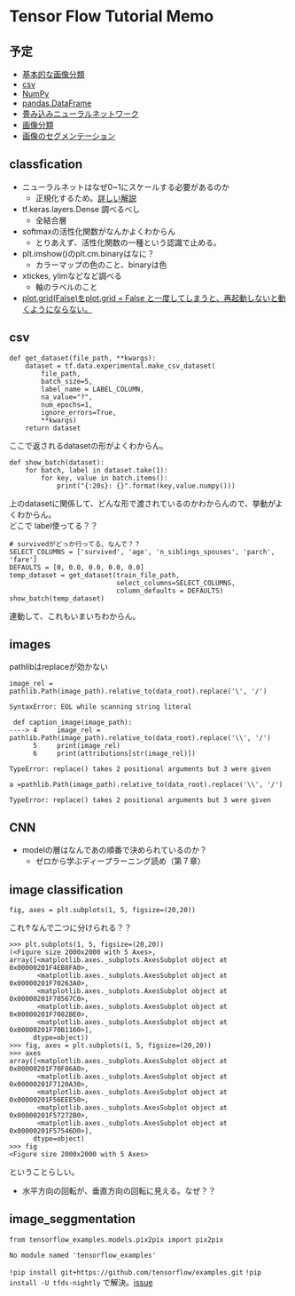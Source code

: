 # Tensor Flow Tutorial Memo
## 予定
- [基本的な画像分類](https://www.tensorflow.org/tutorials/keras/classification?hl=ja)
- [csv](https://www.tensorflow.org/tutorials/load_data/csv?hl=ja)
- [NumPy](https://www.tensorflow.org/tutorials/load_data/numpy?hl=ja)
- [pandas.DataFrame](https://www.tensorflow.org/tutorials/load_data/pandas_dataframe?hl=ja)
- [畳み込みニューラルネットワーク](https://www.tensorflow.org/tutorials/images/cnn?hl=ja)
- [画像分類](https://www.tensorflow.org/tutorials/images/classification?hl=ja)
- [画像のセグメンテーション](https://www.tensorflow.org/tutorials/images/segmentation?hl=ja)

## classfication
- ニューラルネットはなぜ0~1にスケールする必要があるのか
  - 正規化するため。[詳しい解説](https://qiita.com/ryouka0122/items/a7fbad253680bb7f815e)
- tf.keras.layers.Dense 調べるべし
  - 全結合層
- softmaxの活性化関数がなんかよくわからん
  - とりあえず、活性化関数の一種という認識で止める。
- plt.imshow()のplt.cm.binaryはなに？
  - カラーマップの色のこと、binaryは色
- xtickes, ylimなどなど調べる
  - 軸のラベルのこと
- [plot.grid(False)をplot.grid = False と一度してしまうと、再起動しないと動くようにならない。](https://forum.omz-software.com/topic/906/mathplotlib-grid)

## csv
```
def get_dataset(file_path, **kwargs):
    dataset = tf.data.experimental.make_csv_dataset(
        file_path,
        batch_size=5,
        label_name = LABEL_COLUMN,
        na_value="?",
        num_epochs=1,
        ignore_errors=True,
        **kwargs)
    return dataset
```
ここで返されるdatasetの形がよくわからん。

```
def show_batch(dataset):
    for batch, label in dataset.take(1):
        for key, value in batch.items():
            print("{:20s}: {}".format(key,value.numpy()))
```
上のdatasetに関係して、どんな形で渡されているのかわからんので、挙動がよくわからん。  
どこで label使ってる？？

```
# survivedがどっか行ってる、なんで？？
SELECT_COLUMNS = ['survived', 'age', 'n_siblings_spouses', 'parch', 'fare']
DEFAULTS = [0, 0.0, 0.0, 0.0, 0.0]
temp_dataset = get_dataset(train_file_path, 
                           select_columns=SELECT_COLUMNS,
                           column_defaults = DEFAULTS)
show_batch(temp_dataset)
```
連動して、これもいまいちわからん。

## images
pathlibはreplaceが効かない
```
image_rel = pathlib.Path(image_path).relative_to(data_root).replace('\', '/')

SyntaxError: EOL while scanning string literal
```

```
 def caption_image(image_path):
----> 4     image_rel = pathlib.Path(image_path).relative_to(data_root).replace('\\', '/')
      5     print(image_rel)
      6     print(attributions[str(image_rel)])

TypeError: replace() takes 2 positional arguments but 3 were given
```

```
a =pathlib.Path(image_path).relative_to(data_root).replace('\\', '/')

TypeError: replace() takes 2 positional arguments but 3 were given
```
## CNN
 - modelの層はなんであの順番で決められているのか？
   -  ゼロから学ぶディープラーニング読め（第７章）

## image classification
```
fig, axes = plt.subplots(1, 5, figsize=(20,20))
```
これ↑なんで二つに分けられる？？
```
>>> plt.subplots(1, 5, figsize=(20,20))
(<Figure size 2000x2000 with 5 Axes>, array([<matplotlib.axes._subplots.AxesSubplot object at 0x00000201F4EB8FA0>,
       <matplotlib.axes._subplots.AxesSubplot object at 0x00000201F70263A0>,
       <matplotlib.axes._subplots.AxesSubplot object at 0x00000201F70567C0>,
       <matplotlib.axes._subplots.AxesSubplot object at 0x00000201F7082BE0>,
       <matplotlib.axes._subplots.AxesSubplot object at 0x00000201F70B1160>],
      dtype=object))
>>> fig, axes = plt.subplots(1, 5, figsize=(20,20))
>>> axes
array([<matplotlib.axes._subplots.AxesSubplot object at 0x00000201F70F86A0>,
       <matplotlib.axes._subplots.AxesSubplot object at 0x00000201F7120A30>,
       <matplotlib.axes._subplots.AxesSubplot object at 0x00000201F56EEE50>,
       <matplotlib.axes._subplots.AxesSubplot object at 0x00000201F57272B0>,
       <matplotlib.axes._subplots.AxesSubplot object at 0x00000201F57546D0>],
      dtype=object)
>>> fig
<Figure size 2000x2000 with 5 Axes>
```
ということらしい。

- 水平方向の回転が、垂直方向の回転に見える。なぜ？？

## image_seggmentation
```
from tensorflow_examples.models.pix2pix import pix2pix

No module named 'tensorflow_examples'
```
`!pip install git+https://github.com/tensorflow/examples.git`
`!pip install -U tfds-nightly`
で解決。[issue](https://github.com/tensorflow/tensorflow/issues/42451)


